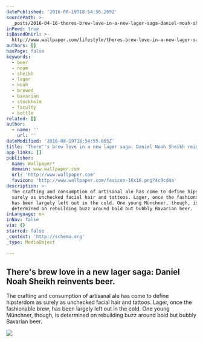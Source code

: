 ```yaml
---
datePublished: '2016-08-19T18:54:56.269Z'
sourcePath: >-
  _posts/2016-04-16-theres-brew-love-in-a-new-lager-saga-daniel-noah-sheikh-re.md
inFeed: true
isBasedOnUrl: >-
  http://www.wallpaper.com/lifestyle/theres-brew-love-in-a-new-lager-saga-daniel-noah-sheikh-reinvents-beer
authors: []
hasPage: false
keywords:
  - beer
  - noam
  - sheikh
  - lager
  - noah
  - brewed
  - bavarian
  - stockholm
  - faculty
  - bottle
related: []
author:
  - name: ''
    url: ''
dateModified: '2016-08-19T18:54:55.065Z'
title: 'There''s brew love in a new lager saga: Daniel Noah Sheikh reinvents beer.'
app_links: []
publisher:
  name: Wallpaper*
  domain: www.wallpaper.com
  url: 'http://www.wallpaper.com'
  favicon: 'http://www.wallpaper.com/favicon-16x16.png?4c9cd4a'
description: >-
  The crafting and consumption of artisanal ale has come to define hipsterdom as
  surely as unchecked facial hair and tattoos. Lager, once the fashionable brew,
  has been largely left out in the cold. One young Münchner, though, is
  determined on rebuilding buzz around bold but bubbly Bavarian beer.
inLanguage: en
inNav: false
via: {}
starred: false
_context: 'http://schema.org'
_type: MediaObject

---
```

<article style=""><h1>There's brew love in a new lager saga: Daniel Noah Sheikh reinvents beer.</h1><p>The crafting and consumption of artisanal ale has come to define hipsterdom as surely as unchecked facial hair and tattoos. Lager, once the fashionable brew, has been largely left out in the cold. One young Münchner, though, is determined on rebuilding buzz around bold but bubbly Bavarian beer.</p><img src="https://s3-us-west-2.amazonaws.com/the-grid-img/p/a1b9867e100274b4a255e35f15b19fc71dc32385.jpg" /></article>